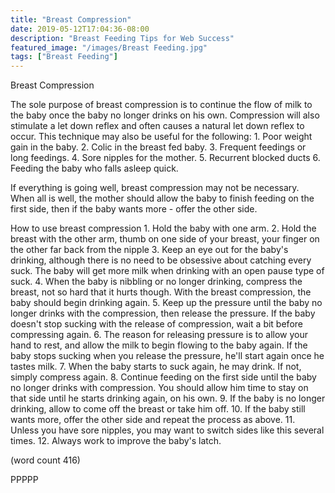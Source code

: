 ```yaml
---
title: "Breast Compression"
date: 2019-05-12T17:04:36-08:00
description: "Breast Feeding Tips for Web Success"
featured_image: "/images/Breast Feeding.jpg"
tags: ["Breast Feeding"]
---
```


Breast Compression

The sole purpose of breast compression is to continue
the flow of milk to the baby once the baby no longer
drinks on his own.  Compression will also stimulate
a let down reflex and often causes a natural let
down reflex to occur.  This technique may also be
useful for the following:
	1.  Poor weight gain in the baby.
	2.  Colic in the breast fed baby.
	3.  Frequent feedings or long feedings.
	4.  Sore nipples for the mother.
	5.  Recurrent blocked ducts
	6.  Feeding the baby who falls asleep quick.

If everything is going well, breast compression may 
not be necessary.  When all is well, the mother should
allow the baby to finish feeding on the first side,
then if the baby wants more - offer the other side.

How to use breast compression 
	1.  Hold the baby with one arm.
	2.  Hold the breast with the other arm, thumb
on one side of your breast, your finger on the other
far back from the nipple
	3.  Keep an eye out for the baby's drinking,
although there is no need to be obsessive about 
catching every suck.  The baby will get more milk when
drinking with an open pause type of suck.
	4.  When the baby is nibbling or no longer
drinking, compress the breast, not so hard that it 
hurts though.  With the breast compression, the baby
should begin drinking again.
	5.  Keep up the pressure until the baby no
longer drinks with the compression, then release the
pressure.  If the baby doesn't stop sucking with the
release of compression, wait a bit before compressing
again.
	6.  The reason for releasing pressure is to 
allow your hand to rest, and allow the milk to begin
flowing to the baby again.  If the baby stops sucking
when you release the pressure, he'll start again 
once he tastes milk.
	7.  When the baby starts to suck again, he 
may drink.  If not, simply compress again.
	8.  Continue feeding on the first side until
the baby no longer drinks with compression.  You 
should allow him time to stay on that side until he
starts drinking again, on his own.
	9.  If the baby is no longer drinking, allow
to come off the breast or take him off.
	10.  If the baby still wants more, offer the
other side and repeat the process as above.
	11.  Unless you have sore nipples, you may
want to switch sides like this several times.
	12.  Always work to improve the baby's latch.

(word count 416)

PPPPP
